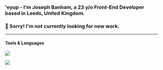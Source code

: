 ### 'eyup - I'm Joseph Banham, a 23 y/o Front-End Developer based in Leeds, United Kingdom.

### 🔴 Sorry! I'm not currently looking for new work.

---

#### Tools & Languages

![](https://img.shields.io/badge/Learning:-React-informational?style=flat&logo=<LOGO_NAME>&logoColor=white&color=2bbc8a)

![](https://img.shields.io/badge/Learning:-TypeScript-informational?style=flat&logo=<LOGO_NAME>&logoColor=white&color=2bbc8a)
